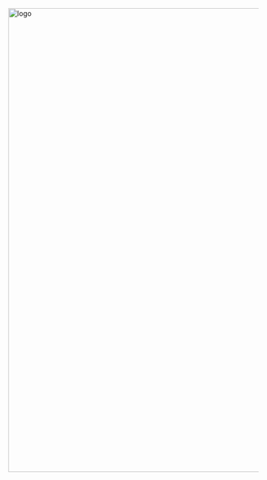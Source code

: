 
<img width="934" alt="logo" src="https://github.com/svetlanasieber/Software-Engineering--Path-SoftUni/assets/135451084/6b1da71e-60ed-4120-b5f1-8d1688512ef4">
